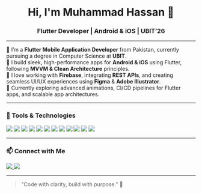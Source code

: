 <h1 align="center">Hi, I'm Muhammad Hassan 👋</h1>
<h3 align="center">Flutter Developer | Android & iOS | UBIT’26</h3>

---

🔹 I’m a **Flutter Mobile Application Developer** from Pakistan, currently pursuing a degree in Computer Science at **UBIT**.  
🔹 I build sleek, high-performance apps for **Android & iOS** using Flutter, following **MVVM & Clean Architecture** principles.  
🔹 I love working with **Firebase**, integrating **REST APIs**, and creating seamless UI/UX experiences using **Figma** & **Adobe Illustrator**.  
🔹 Currently exploring advanced animations, CI/CD pipelines for Flutter apps, and scalable app architectures.

---

### 🚀 Tools & Technologies

<p align="left">
  <img src="https://img.shields.io/badge/Flutter-02569B?style=for-the-badge&logo=flutter&logoColor=white"/>
  <img src="https://img.shields.io/badge/Dart-0175C2?style=for-the-badge&logo=dart&logoColor=white"/>
  <img src="https://img.shields.io/badge/Firebase-FFCA28?style=for-the-badge&logo=firebase&logoColor=black"/>
  <img src="https://img.shields.io/badge/REST%20API-005571?style=for-the-badge"/>
  <img src="https://img.shields.io/badge/Provider-0288D1?style=for-the-badge"/>
  <img src="https://img.shields.io/badge/Git-F05032?style=for-the-badge&logo=git&logoColor=white"/>
  <img src="https://img.shields.io/badge/GitHub-181717?style=for-the-badge&logo=github&logoColor=white"/>
  <img src="https://img.shields.io/badge/Figma-F24E1E?style=for-the-badge&logo=figma&logoColor=white"/>
  <img src="https://img.shields.io/badge/Adobe%20Illustrator-FF9A00?style=for-the-badge&logo=adobeillustrator&logoColor=white"/>
  <img src="https://img.shields.io/badge/SQLite-003B57?style=for-the-badge&logo=sqlite&logoColor=white"/>
  <img src="https://img.shields.io/badge/Hive-FFC107?style=for-the-badge"/>
  <img src="https://img.shields.io/badge/Postman-FF6C37?style=for-the-badge&logo=postman&logoColor=white"/>
</p>

---

### 📫 Connect with Me

<p align="left">
  <a href="https://www.linkedin.com/in/mh-muhammadhassan/" target="_blank">
    <img src="https://img.shields.io/badge/LinkedIn-0077B5?style=for-the-badge&logo=linkedin&logoColor=white"/>
  </a>
  <a href="mailto:mhhassan.work@gmail.com">
    <img src="https://img.shields.io/badge/Gmail-D14836?style=for-the-badge&logo=gmail&logoColor=white"/>
  </a>
</p>

---

> "Code with clarity, build with purpose." 🚀
